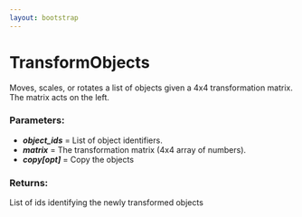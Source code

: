 ```yaml
---
layout: bootstrap
---
```


# TransformObjects

Moves, scales, or rotates a list of objects given a 4x4 transformation
        matrix. The matrix acts on the left.
          

### Parameters:

- ***object_ids*** = List of object identifiers.
- ***matrix*** = The transformation matrix (4x4 array of numbers).
- ***copy[opt]*** = Copy the objects
        

### Returns:


List of ids identifying the newly transformed objects
        


